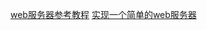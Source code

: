 [web服务器参考教程](http://python.jobbole.com/81524/)
[实现一个简单的web服务器](https://www.shiyanlou.com/courses/552/labs/1867/document)
